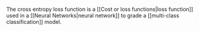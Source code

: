 The cross entropy loss function is a [[Cost or loss functions|loss function]] used in a [[Neural Networks|neural network]] to grade a [[multi-class classification]] model. 